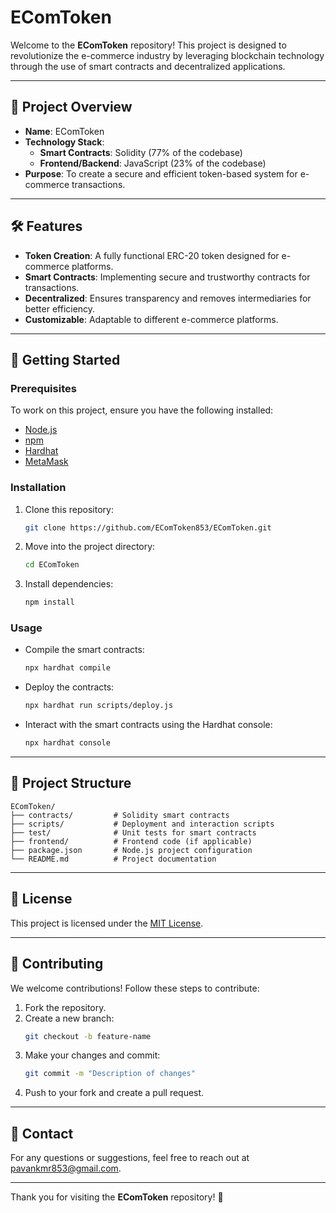 # EComToken

Welcome to the **EComToken** repository! This project is designed to revolutionize the e-commerce industry by leveraging blockchain technology through the use of smart contracts and decentralized applications. 

---

## 🌟 **Project Overview**
- **Name**: EComToken
- **Technology Stack**: 
  - **Smart Contracts**: Solidity (77% of the codebase)
  - **Frontend/Backend**: JavaScript (23% of the codebase)
- **Purpose**: To create a secure and efficient token-based system for e-commerce transactions.

---

## 🛠️ **Features**
- **Token Creation**: A fully functional ERC-20 token designed for e-commerce platforms.
- **Smart Contracts**: Implementing secure and trustworthy contracts for transactions.
- **Decentralized**: Ensures transparency and removes intermediaries for better efficiency.
- **Customizable**: Adaptable to different e-commerce platforms.

---

## 🚀 **Getting Started**

### Prerequisites
To work on this project, ensure you have the following installed:
- [Node.js](https://nodejs.org/)
- [npm](https://www.npmjs.com/)
- [Hardhat](https://hardhat.org/)
- [MetaMask](https://metamask.io/)

### Installation
1. Clone this repository:
   ```bash
   git clone https://github.com/EComToken853/EComToken.git
   ```
2. Move into the project directory:
   ```bash
   cd EComToken
   ```
3. Install dependencies:
   ```bash
   npm install
   ```

### Usage
- Compile the smart contracts:
  ```bash
  npx hardhat compile
  ```
- Deploy the contracts:
  ```bash
  npx hardhat run scripts/deploy.js
  ```
- Interact with the smart contracts using the Hardhat console:
  ```bash
  npx hardhat console
  ```

---

## 📂 **Project Structure**
```
EComToken/
├── contracts/         # Solidity smart contracts
├── scripts/           # Deployment and interaction scripts
├── test/              # Unit tests for smart contracts
├── frontend/          # Frontend code (if applicable)
├── package.json       # Node.js project configuration
└── README.md          # Project documentation
```

---

## 📜 **License**
This project is licensed under the [MIT License](LICENSE).

---

## 🤝 **Contributing**
We welcome contributions! Follow these steps to contribute:
1. Fork the repository.
2. Create a new branch:
   ```bash
   git checkout -b feature-name
   ```
3. Make your changes and commit:
   ```bash
   git commit -m "Description of changes"
   ```
4. Push to your fork and create a pull request.

---

## 📧 **Contact**
For any questions or suggestions, feel free to reach out at [pavankmr853@gmail.com](mailto:pavankmr853@gmail.com).

---

Thank you for visiting the **EComToken** repository! 🙌
